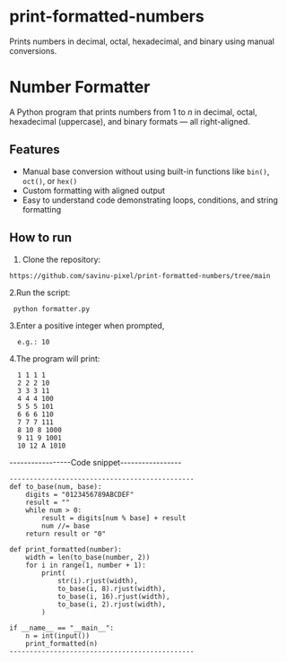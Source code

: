 # print-formatted-numbers
Prints numbers in decimal, octal, hexadecimal, and binary using manual conversions.

# Number Formatter

A Python program that prints numbers from 1 to *n* in decimal, octal, hexadecimal (uppercase), and binary formats — all right-aligned.

## Features

- Manual base conversion without using built-in functions like `bin()`, `oct()`, or `hex()`
- Custom formatting with aligned output
- Easy to understand code demonstrating loops, conditions, and string formatting

## How to run ##

  1. Clone the repository:
 
    https://github.com/savinu-pixel/print-formatted-numbers/tree/main

  2.Run the script:

     python formatter.py

  3.Enter a positive integer when prompted,
          
      e.g.: 10
  
  4.The program will print:

      1 1 1 1
      2 2 2 10
      3 3 3 11
      4 4 4 100
      5 5 5 101
      6 6 6 110
      7 7 7 111
      8 10 8 1000
      9 11 9 1001
      10 12 A 1010


  -----------------Code snippet-----------------
    
    ----------------------------------------------
    def to_base(num, base):
        digits = "0123456789ABCDEF"
        result = ""
        while num > 0:
            result = digits[num % base] + result
            num //= base
        return result or "0"
    
    def print_formatted(number):
        width = len(to_base(number, 2))
        for i in range(1, number + 1):
            print(
                str(i).rjust(width),
                to_base(i, 8).rjust(width),
                to_base(i, 16).rjust(width),
                to_base(i, 2).rjust(width),
            )
    
    if __name__ == "__main__":
        n = int(input())
        print_formatted(n)
    ----------------------------------------------
  



